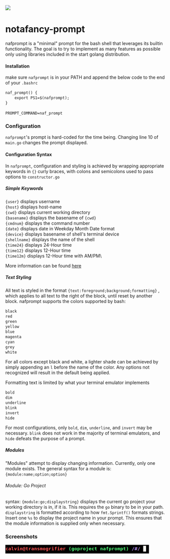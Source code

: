 
![](assets/20230101_203828_screenshot_1.png)

# notafancy-prompt

nafprompt is a "minimal" prompt for the bash shell that leverages its builtin functionality. The goal is to try to implement as many features as possible only using libraries included in the start golang distribution.

#### Installation

make sure `nafprompt` is in your PATH and append the below code to the end of your `.bashrc`

```
naf_prompt() { 
    export PS1=$(nafprompt); 
}

PROMPT_COMMAND=naf_prompt
```

### Configuration

`nafprompt`'s prompt is hard-coded for the time being. Changing line 10 of `main.go` changes the prompt displayed.

#### Configuration Syntax

In `nafprompt`, configuration and styling is achieved by wrapping appropriate keywords in `{}` curly braces, with colons and semicolons used to pass options to `constructor.go`

##### Simple Keywords

`{user}` displays username\
`{host}` displays host-name\
`{cwd}` displays current working directory\
`{basename}` displays the basename of `{cwd}`\
`{cmdnum}` displays the command number\
`{date}` displays date in Weekday Month Date format\
`{device}` displays basename of shell's terminal device\
`{shellname}` displays the name of the shell\
`{time24}` displays 24-Hour time\
`{time12}` displays 12-Hour time\
`{time12m}` displays 12-Hour time with AM/PM\

More information can be found [here](https://tldp.org/HOWTO/Bash-Prompt-HOWTO/bash-prompt-escape-sequences.html)

##### Text Styling

All text is styled in the format `{text:foreground;background;formatting}` , which applies to all text to the right of the block, until reset by another block.
nafprompt supports the colors supported by bash:

```
black
red
green
yellow
blue
magenta
cyan
grey
white
```

For all colors except black and white, a lighter shade can be achieved by simply appending an `l` before the name of the color. Any options not recognized will result in the default being applied.

Formatting text is limited by what your terminal emulator implements

```
bold
dim
underline
blink
invert
hide
```

For most configurations, only `bold`, `dim`, `underline`, and `invert` may be necessary. `blink` does not work in the majority of terminal emulators, and `hide` defeats the purpose of a prompt.

##### Modules

"Modules" attempt to display changing information. Currently, only one module exists. The general syntax for a module is:
`{module:name;option;option}`

###### Module: Go Project

syntax: `{module:go;displaystring}` displays the current go project your working directory is in, if it is. This requires the `go` binary to be in your path.
`displaystring` is formatted according to how `fmt.Sprintf()` formats strings. Insert one `%s` to display the project name in your prompt. This ensures that the module information is supplied only when necessary.

### Screenshots
![](assets/screenshot_1.png)